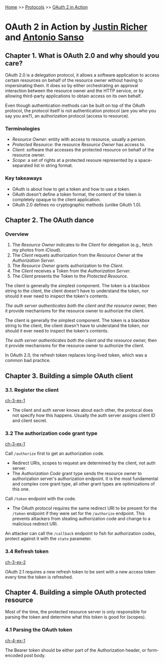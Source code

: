 [Home](../../README.md) >> [Protocols](../../README.md#protocols) >> [OAuth 2 in Action](./README.md)

# OAuth 2 in Action by [Justin Richer](https://www.manning.com/authors/justin-richer) and [Antonio Sanso](https://www.manning.com/authors/antonio-sanso)

## Chapter 1. What is OAuth 2.0 and why should you care?

OAuth 2.0 is a delegation protocol, it allows a software application to access certain resources on behalf of the resource owner without having to impersinating them. It does so by either orchestrating an approval interaction between the resource owner and the HTTP service, or by allowing third-party applications to obtain access on its own behalf.

Even though authentication methods can be built on top of the OAuth protocol, the protocol itself is not authentication protocol (are you who you say you are?), an authorization protocol (access to resource).

### Terminologies

- _Resource Owner_: entity with access to resource, usually a person.
- _Protected Resource_: the resource _Resource Owner_ has access to.
- _Client_: software that accesses the protected resource on behalf of the resource owner.
- _Scope_: a set of rights at a protected resoure represented by a space-separated list in string format.

### Key takeaways

- OAuth is about how to get a token and how to use a token.
- OAuth doesn't define a token format, the content of the token is completely opaque to the client application.
- OAuth 2.0 defines no cryptographic methods (unlike OAuth 1.0).

## Chapter 2. The OAuth dance

### Overview

1. The _Resource Owner_ indicates to the _Client_ for delegation (e.g., fetch my photos from iCloud).
1. The _Client_ requets authorization from the _Resource Owner_ at the _Authorization Server_.
1. The _Resource Owner_ grants authorization to the _Client_.
1. The _Client_ receives a Token from the _Authorization Server_.
1. The _Client_ presents the Token to the _Protected Resource_.

The client is generally the simplest component. The token is a blackbox string to the client, the client doesn't have to understand the token, nor should it ever need to inspect the token's contents.

_The auth server authenticates both the client and the resource owner,_ then it provide mechanisms for the resource owner to authorize the client.

The client is generally the simplest component. The token is a blackbox string to the client, the client doesn't have to understand the token, nor should it ever need to inspect the token's contents.

_The auth server authenticates both the client and the resource owner,_ then it provide mechanisms for the resource owner to authorize the client.

In OAuth 2.0, the refresh token replaces long-lived token, which was a common bad practice.

## Chapter 3. Building a simple OAuth client

### 3.1. Register the client

[ch-3-ex-1](https://github.com/shuyangsun/oauth-2-in-action-code-ts/blob/main/exercises/ch-3-ex-1/completed/client.tsx)

- The client and auth server knows about each other, the protocal does not specify how this happens. Usually the auth server assigns client ID and client secret.

### 3.2 The authorization code grant type

[ch-3-ex-1](https://github.com/shuyangsun/oauth-2-in-action-code-ts/blob/main/exercises/ch-3-ex-1/completed/client.tsx)

Call `/authorize` first to get an authorization code.

- Redirect URIs, scopes to request are determined by the client, not auth server.
- The _Authorization Code_ grant type sends the resource owner to authorization server's authorization endpoint. It is the most fundamental and complex core grant type, all other grant types are optimizations of this one.

Call `/token` endpoint with the code.

- The OAuth protocol requires the same redirect URI to be present for the `/token` endpoint if they were set for the `/authorize` endpoint. This prevents attackers from stealing authorization code and change to a malicious redirect URI.

An attacker can call the `/callback` endpoint to fish for authorization codes, protect against it with the `state` parameter.

### 3.4 Refresh token

[ch-3-ex-2](https://github.com/shuyangsun/oauth-2-in-action-code-ts/blob/main/exercises/ch-3-ex-2/completed/client.tsx)

OAuth 2.1 requires a new refresh token to be sent with a new access token every time the token is refreshed.

## Chapter 4. Building a simple OAuth protected resource

Most of the time, the protected resource server is only responsible for parsing the token and determine what this token is good for (scopes).

### 4.1 Parsing the OAuth token

[ch-4-ex-1](https://github.com/shuyangsun/oauth-2-in-action-code-ts/blob/main/exercises/ch-4-ex-1/completed/protectedResource.tsx)

The Bearer token should be either part of the Authorization header, or form-encoded post body.
